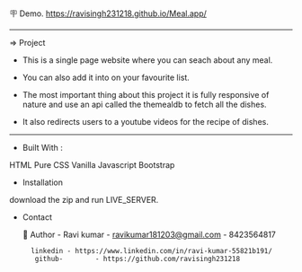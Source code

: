 🪧 Demo.  https://ravisingh231218.github.io/Meal.app/

---
=> Project 

* This is a single page website where you can seach about any meal.

* You can also add it into on your favourite list.

* The most important thing about this project it is fully responsive of nature and use an api called the themealdb to fetch all the dishes.

* It also redirects users to a youtube videos for the recipe of dishes.


---
*  Built With :

 HTML
 Pure CSS
 Vanilla Javascript
 Bootstrap


* Installation 

 download the zip and run LIVE_SERVER.


* Contact

    🔗 Author - Ravi kumar - ravikumar181203@gmail.com - 8423564817

        linkedin - https://www.linkedin.com/in/ravi-kumar-55821b191/
         github-        - https://github.com/ravisingh231218
